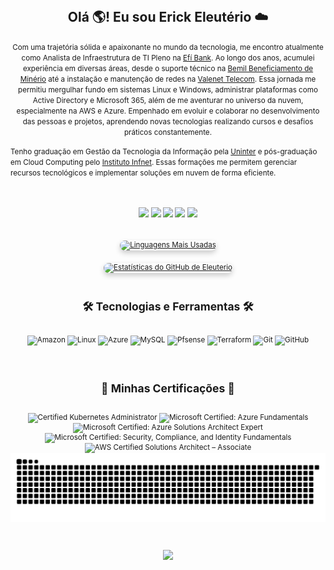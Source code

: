 

<br>
<h2 align="center">Olá 🌎! Eu sou Erick Eleutério ☁️</h2>


<p align="center">
  <small>Com uma trajetória sólida e apaixonante no mundo da tecnologia, me encontro atualmente como Analista de Infraestrutura de TI Pleno na <a href="https://sejaefi.com.br/">Efí Bank</a>. Ao longo dos anos, acumulei experiência em diversas áreas, desde o suporte técnico na <a href="https://bemil.com.br/">Bemil Beneficiamento de Minério</a> até a instalação e manutenção de redes na <a href="https://valenet.com.br/">Valenet Telecom</a>. Essa jornada me permitiu mergulhar fundo em sistemas Linux e Windows, administrar plataformas como Active Directory e Microsoft 365, além de me aventurar no universo da nuvem, especialmente na AWS e Azure. Empenhado em evoluir e colaborar no desenvolvimento das pessoas e projetos, aprendendo novas tecnologias realizando cursos e desafios práticos constantemente.</small>
</p>


<small>Tenho graduação em Gestão da Tecnologia da Informação pela [Uninter](https://www.uninter.com/graduacao-ead/curso-gestao-da-tecnologia-da-informacao/) e pós-graduação em Cloud Computing pelo [Instituto Infnet](https://posgraduacao.infnet.edu.br/ead/pos-graduacao-cloud-computing/). Essas formações me permitem gerenciar recursos tecnológicos e implementar soluções em nuvem de forma eficiente.

<br>
<br>

<div align="center">
  <a href="https://www.linkedin.com/in/erickeleut%C3%A9rio/" target="_blank"><img src="https://img.shields.io/badge/LinkedIn-0077B5?style=for-the-badge&logo=linkedin&logoColor=white"></a>
  <a href="https://wa.me/5531975842228?text="><img src="https://img.shields.io/badge/WhatsApp-25D366?style=for-the-badge&logo=whatsapp&logoColor=white" target="_blank"></a>
  <a href="mailto:erickeleuterio2015@gmail.com"><img src="https://img.shields.io/badge/Gmail-D14836?style=for-the-badge&logo=gmail&logoColor=white"></a> 
  <a href="https://www.credly.com/users/erick-eleuterio/badges"><img src="https://img.shields.io/badge/Credly-FF6B00.svg?style=for-the-badge&logo=Credly&logoColor=white"></a> 
  <a href="https://drive.google.com/file/d/1tk7LUJ809tuAwUgJW_vj6_gjLUpItuEc/view?usp=drive_link"><img src="https://img.shields.io/badge/Read.cv-111111.svg?style=for-the-badge&logo=readdotcv&logoColor=white"></a> 
</div>
<br>
<br>
</div>

<div align="center">
  <a href="https://github.com/erick-eleuterio">
    <img src="https://github-readme-stats.vercel.app/api/top-langs/?username=erick-eleuterio&layout=compact&theme=dracula&locale=pt-br" alt="Linguagens Mais Usadas" style="border-radius: 10px; box-shadow: 0 4px 8px rgba(0, 0, 0, 0.2); margin-bottom: 20px;" />
  </a>
</div>
<div align="center">
  <a href="https://github.com/erick-eleuterio">
    <img src="https://github-readme-stats.vercel.app/api?username=erick-eleuterio&show_icons=true&theme=dracula&locale=pt-br" alt="Estatísticas do GitHub de Eleuterio" style="border-radius: 10px; box-shadow: 0 4px 8px rgba(0, 0, 0, 0.2);" />
  </a>
</div>


</div>

<br>
<h2 align="center">🛠️ Tecnologias e Ferramentas 🛠️</h2>





<div align="center" valign="top"><br>
  <img align="center" alt="Amazon" height="30" width="110" src="https://img.shields.io/badge/Amazon_AWS-232F3E?style=for-the-badge&logo=amazon-aws&logoColor=white">
  <img align="center" alt="Linux" height="30" width="100" src="https://img.shields.io/badge/Linux-FCC624?style=for-the-badge&logo=linux&logoColor=black">
  <img align="center" alt="Azure" height="30" width="130" src="https://img.shields.io/badge/Microsoft_Azure-0089D6?style=for-the-badge&logo=microsoft-azure&logoColor=white">
  <img align="center" alt="MySQL" height="30" width="100" src="https://img.shields.io/badge/MySQL-4479A1.svg?style=for-the-badge&logo=MySQL&logoColor=white">
  <img align="center" alt="Pfsense" height="30" width="100" src="https://img.shields.io/badge/pfSense-212121.svg?style=for-the-badge&logo=pfSense&logoColor=white">
  <img align="center" alt="Terraform" height="30" width="110" src="https://img.shields.io/badge/Terraform-844FBA.svg?style=for-the-badge&logo=Terraform&logoColor=white">
  <img align="center" alt="Git" height="30" width="80" src="https://img.shields.io/badge/Git-F05032.svg?style=for-the-badge&logo=Git&logoColor=white">
  <img align="center" alt="GitHub" height="30" width="100" src="https://img.shields.io/badge/GitHub-181717.svg?style=for-the-badge&logo=GitHub&logoColor=white">



</div><br>

<br>
<h2 align="center">🥇 Minhas Certificações 🥇</h2>
</div>

<div align="center" valign="top"><br>
   <img align="center" src="https://images.credly.com/size/100x100/images/44e2c252-5d19-4574-9646-005f7225bf53/image.png" alt="Certified Kubernetes Administrator" width="100" height="100"> 
   <img align="center" src="https://images.credly.com/size/100x100/images/00634f82-b07f-4bbd-a6bb-53de397fc3a6/image.png" alt="Microsoft Certified: Azure Fundamentals" width="100" height="100"> 
   <img align="center" src="https://images.credly.com/size/100x100/images/be8fcaeb-c769-4858-b567-ffaaa73ce8cf/image.png" alt="Microsoft Certified: Azure Solutions Architect Expert" width="100" height="100"> 
   <img align="center" src="https://images.credly.com/size/100x100/images/fc1352af-87fa-4947-ba54-398a0e63322e/security-compliance-and-identity-fundamentals-600x600.png" alt="Microsoft Certified: Security, Compliance, and Identity Fundamentals" width="100" height="100"> 
   <img align="center" src="https://images.credly.com/size/100x100/images/0c6d9839-f468-4adc-987d-5cfae4a9ee67/image.png" alt="AWS Certified Solutions Architect – Associate" width="100" height="100"> 

   <div align="center">


  
</div>

<picture align="center">
  <source media="(prefers-color-scheme: dark)" srcset="https://raw.githubusercontent.com/erick-eleuterio//output/github-contribution-grid-snake-dark.svg">
  <source media="(prefers-color-scheme: light)" srcset="https://raw.githubusercontent.com/erick-eleuterio/erick-eleuterio/output/github-contribution-grid-snake-dark.svg">
  <img align="center" alt="github contribution grid snake animation" src="https://raw.githubusercontent.com/erick-eleuterio/erick-eleuterio/output/github-contribution-grid-snake.svg">

</picture>
</div><br>
</br>
<p align="center">   <img alingn="center" src="https://profile-counter.glitch.me/erick-eleuterio/count.svg" /></p>


